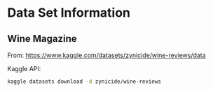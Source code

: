 # Data Set Information


## Wine Magazine
From: https://www.kaggle.com/datasets/zynicide/wine-reviews/data

Kaggle API: 
```bash
kaggle datasets download -d zynicide/wine-reviews
```